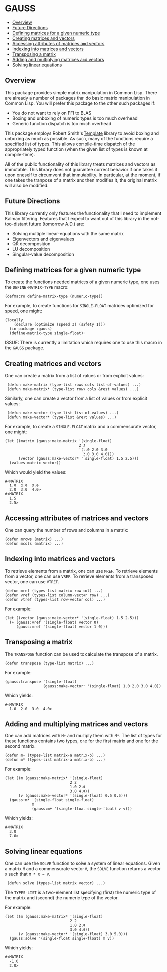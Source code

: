 GAUSS
=====

* [Overview](#overview)
* [Future Directions](#future)
* [Defining matrices for a given numeric type](#define)
* [Creating matrices and vectors](#create)
* [Accessing attributes of matrices and vectors](#attribs)
* [Indexing into matrices and vectors](#indexing)
* [Transposing a matrix](#transpose)
* [Adding and multiplying matrices and vectors](#add-mul)
* [Solving linear equations](#solve)

<a name="overview">Overview</a>
-------------------------------

This package provides simple matrix manipulation in Common Lisp.
There are already a number of packages that do basic matrix
manipulation in Common Lisp.  You will prefer this package to the
other such packages if:

* You do not want to rely on FFI to BLAS
* Boxing and unboxing of numeric types is too much overhead
* Generic function dispatch is too much overhead

This package employs Robert Smith's [Template][template] library to
avoid boxing and unboxing as much as possible.  As such, many of the
functions require a specified list of types.  This allows compile-time
dispatch of the appropriately typed function (when the given list of
types is known at compile-time).

  [template]: https://bitbucket.org/tarballs_are_good/template

All of the public functionality of this library treats matrices and
vectors as immutable.  This library does not guarantee correct
behavior if one takes it upon oneself to circumvent that immutability.
In particular, at the moment, if one takes the tranpose of a matrix
and then modifies it, the original matrix will also be modified.

<a name="future">Future Directions</a>
--------------------------------------

This library currently only features the functionality that I
need to implement Kalman filtering.  Features that I expect to want
out of this library in the not-too-distant future (tomorrow A.D.) are:

* Solving multiple linear-equations with the same matrix
* Eigenvectors and eigenvalues
* QR decomposition
* LU decomposition
* Singular-value decomposition

<a name="define">Defining matrices for a given numeric type</a>
---------------------------------------------------------------

To create the functions needed matrices of a given numeric type, one
uses the `DEFINE-MATRIX-TYPE` macro:

    (defmacro define-matrix-type (numeric-type))

For example, to create functions for `SINGLE-FLOAT` matrices optimized
for speed, one might:

    (locally
        (declare (optimize (speed 3) (safety 1)))
      (in-package :gauss)
      (define-matrix-type single-float))

ISSUE: There is currently a limitation which requires one to use this
macro in the `GAUSS` package.

<a name="create">Creating matrices and vectors</a>
--------------------------------------------------

One can create a matrix from a list of values or from explicit values:

     (defun make-matrix (type-list rows cols list-of-values) ...)
     (defun make-matrix* (type-list rows cols &rest values) ...)

Similarly, one can create a vector from a list of values or from
explicit values:

     (defun make-vector (type-list list-of-values) ...)
     (defun make-vector* (type-list &rest values) ...)

For example, to create a `SINGLE-FLOAT` matrix and a commensurate
vector, one might:

    (let ((matrix (gauss:make-matrix '(single-float)
                                     2 3
                                     '(1.0 2.0 3.0
                                       2.0 3.0 4.0)))
          (vector (gauss:make-vector* '(single-float) 1.5 2.5)))
      (values matrix vector))

Which would yield the values:

    #<MATRIX
      1.0  2.0  3.0
      2.0  3.0  4.0>
    #<MATRIX
      1.5
      2.5>

<a name="attribs">Accessing attributes of matrices and vectors</a>
------------------------------------------------------------------

One can query the number of rows and columns in a matrix:

    (defun mrows (matrix) ...)
    (defun mcols (matrix) ...)

<a name="indexing">Indexing into matrices and vectors</a>
---------------------------------------------------------

To retrieve elements from a matrix, one can use `MREF`.  To retrieve
elements from a vector, one can use `VREF`.  To retrieve elements from
a transposed vector, one can use `VTREF`.

    (defun mref (types-list matrix row col) ...)
    (defun vref (types-list column-vector row) ...)
    (defun vtref (types-list row-vector col) ...)

For example:

    (let ((vector (gauss:make-vector* '(single-float) 1.5 2.5)))
      (+ (gauss:vref '(single-float) vector 0)
         (gauss:mref '(single-float) vector 1 0)))

<a name="transpose">Transposing a matrix</a>
--------------------------------------------

The `TRANSPOSE` function can be used to calculate the transpose of a
matrix.

    (defun transpose (type-list matrix) ...)

For example:

    (gauss:transpose '(single-float)
                     (gauss:make-vector* '(single-float) 1.0 2.0 3.0 4.0))

Which yields:

    #<MATRIX
      1.0  2.0  3.0  4.0>

<a name="add-mul">Adding and multiplying matrices and vectors</a>
---------------------------------------------------------------

One can add matrices with `M+` and multiply them with `M*`.  The list
of types for these functions contains two types, one for the first
matrix and one for the second matrix.

    (defun m+ (types-list matrix-a matrix-b) ...)
    (defun m* (types-list matrix-a matrix-b) ...)

For example:

    (let ((m (gauss:make-matrix* '(single-float)
                                 2 2
                                 1.0 2.0
                                 3.0 4.0))
          (v (gauss:make-vector* '(single-float) 0.5 0.5)))
      (gauss:m* '(single-float single-float)
                m
                (gauss:m+ '(single-float single-float) v v)))

Which yields:

    #<MATRIX
      3.0
      7.0>

<a name="solve">Solving linear equations</a>
--------------------------------------------

One can use the `SOLVE` function to solve a system of linear
equations.  Given a matrix `M` and a commensurate vector `V`, the
`SOLVE` function returns a vector `X` such that `M * X = V`.

     (defun solve (types-list matrix vector) ...)

The `TYPES-LIST` is a two-element list specifying (first) the numeric
type of the matrix and (second) the numeric type of the vector.

For example:

    (let ((m (gauss:make-matrix* '(single-float)
                                 2 2
                                 1.0 2.0
                                 3.0 4.0))
          (v (gauss:make-vector* '(single-float) 3.0 5.0)))
      (gauss:solve '(single-float single-float) m v))

Which yields:

    #<MATRIX
      -1.0
      2.0>
